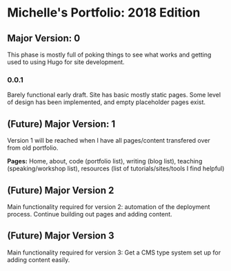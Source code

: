 # Michelle's Portfolio: 2018 Edition

## Major Version: 0
This phase is mostly full of poking things to see what works and getting used to using Hugo for site development. 

### 0.0.1

Barely functional early draft. Site has basic mostly static pages. Some level of design has been implemented, and empty placeholder pages exist.  

## (Future) Major Version: 1
Version 1 will be reached when I have all pages/content transfered over from old portfolio. 

**Pages:** Home, about, code (portfolio list), writing (blog list), teaching (speaking/workshop list), resources (list of tutorials/sites/tools I find helpful)

## (Future) Major Version 2
Main functionality required for version 2: automation of the deployment process. Continue building out pages and adding content.

## (Future) Major Version 3
Main functionality required for version 3: Get a CMS type system set up for adding content easily.